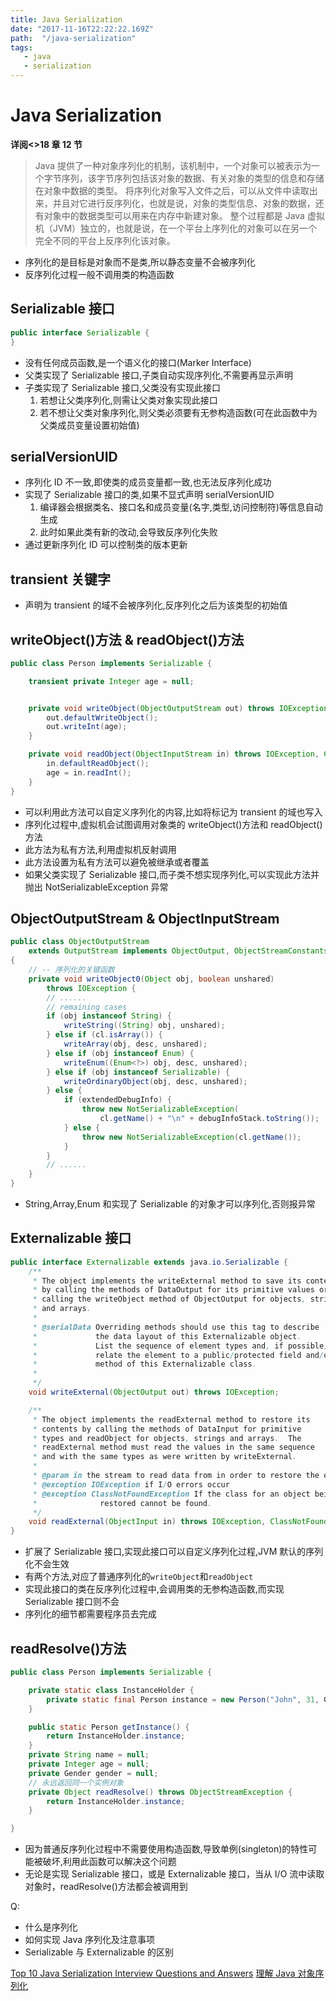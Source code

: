 ```yaml
---
title: Java Serialization
date: "2017-11-16T22:22:22.169Z"
path:  "/java-serialization"
tags:
   - java
   - serialization
---
```


# Java Serialization

**详阅<<thinking in java>>18 章 12 节**

> Java 提供了一种对象序列化的机制，该机制中，一个对象可以被表示为一个字节序列，该字节序列包括该对象的数据、有关对象的类型的信息和存储在对象中数据的类型。
> 将序列化对象写入文件之后，可以从文件中读取出来，并且对它进行反序列化，也就是说，对象的类型信息、对象的数据，还有对象中的数据类型可以用来在内存中新建对象。
> 整个过程都是 Java 虚拟机（JVM）独立的，也就是说，在一个平台上序列化的对象可以在另一个完全不同的平台上反序列化该对象。

* 序列化的是目标是对象而不是类,所以静态变量不会被序列化
* 反序列化过程一般不调用类的构造函数

## Serializable 接口

```java
public interface Serializable {
}
```

* 没有任何成员函数,是一个语义化的接口(Marker Interface)
* 父类实现了 Serializable 接口,子类自动实现序列化,不需要再显示声明
* 子类实现了 Serializable 接口,父类没有实现此接口
  1. 若想让父类序列化,则需让父类对象实现此接口
  2. 若不想让父类对象序列化,则父类必须要有无参构造函数(可在此函数中为父类成员变量设置初始值)

## serialVersionUID

* 序列化 ID 不一致,即使类的成员变量都一致,也无法反序列化成功
* 实现了 Serializable 接口的类,如果不显式声明 serialVersionUID
  1. 编译器会根据类名、接口名和成员变量(名字,类型,访问控制符)等信息自动生成
  2. 此时如果此类有新的改动,会导致反序列化失败
* 通过更新序列化 ID 可以控制类的版本更新

## transient 关键字

* 声明为 transient 的域不会被序列化,反序列化之后为该类型的初始值

## writeObject()方法 & readObject()方法

```java
public class Person implements Serializable {

    transient private Integer age = null;


    private void writeObject(ObjectOutputStream out) throws IOException {
        out.defaultWriteObject();
        out.writeInt(age);
    }

    private void readObject(ObjectInputStream in) throws IOException, ClassNotFoundException {
        in.defaultReadObject();
        age = in.readInt();
    }
}
```

* 可以利用此方法可以自定义序列化的内容,比如将标记为 transient 的域也写入
* 序列化过程中,虚拟机会试图调用对象类的 writeObject()方法和 readObject()方法
* 此方法为私有方法,利用虚拟机反射调用
* 此方法设置为私有方法可以避免被继承或者覆盖
* 如果父类实现了 Serializable 接口,而子类不想实现序列化,可以实现此方法并抛出 NotSerializableException 异常

## ObjectOutputStream & ObjectInputStream

```java
public class ObjectOutputStream
    extends OutputStream implements ObjectOutput, ObjectStreamConstants
{
    // -- 序列化的关键函数
    private void writeObject0(Object obj, boolean unshared)
        throws IOException {
        // ......
        // remaining cases
        if (obj instanceof String) {
            writeString((String) obj, unshared);
        } else if (cl.isArray()) {
            writeArray(obj, desc, unshared);
        } else if (obj instanceof Enum) {
            writeEnum((Enum<?>) obj, desc, unshared);
        } else if (obj instanceof Serializable) {
            writeOrdinaryObject(obj, desc, unshared);
        } else {
            if (extendedDebugInfo) {
                throw new NotSerializableException(
                    cl.getName() + "\n" + debugInfoStack.toString());
            } else {
                throw new NotSerializableException(cl.getName());
            }
        }
        // ......
    }
}
```

* String,Array,Enum 和实现了 Serializable 的对象才可以序列化,否则报异常

## Externalizable 接口

```java
public interface Externalizable extends java.io.Serializable {
    /**
     * The object implements the writeExternal method to save its contents
     * by calling the methods of DataOutput for its primitive values or
     * calling the writeObject method of ObjectOutput for objects, strings,
     * and arrays.
     *
     * @serialData Overriding methods should use this tag to describe
     *             the data layout of this Externalizable object.
     *             List the sequence of element types and, if possible,
     *             relate the element to a public/protected field and/or
     *             method of this Externalizable class.
     *
     */
    void writeExternal(ObjectOutput out) throws IOException;

    /**
     * The object implements the readExternal method to restore its
     * contents by calling the methods of DataInput for primitive
     * types and readObject for objects, strings and arrays.  The
     * readExternal method must read the values in the same sequence
     * and with the same types as were written by writeExternal.
     *
     * @param in the stream to read data from in order to restore the object
     * @exception IOException if I/O errors occur
     * @exception ClassNotFoundException If the class for an object being
     *              restored cannot be found.
     */
    void readExternal(ObjectInput in) throws IOException, ClassNotFoundException;
}
```

* 扩展了 Serializable 接口,实现此接口可以自定义序列化过程,JVM 默认的序列化不会生效
* 有两个方法,对应了普通序列化的`writeObject`和`readObject`
* 实现此接口的类在反序列化过程中,会调用类的无参构造函数,而实现 Serializable 接口则不会
* 序列化的细节都需要程序员去完成

## readResolve()方法

```java
public class Person implements Serializable {

    private static class InstanceHolder {
        private static final Person instance = new Person("John", 31, Gender.MALE);
    }

    public static Person getInstance() {
        return InstanceHolder.instance;
    }
    private String name = null;
    private Integer age = null;
    private Gender gender = null;
    // 永远返回同一个实例对象
    private Object readResolve() throws ObjectStreamException {
        return InstanceHolder.instance;
    }

}
```

* 因为普通反序列化过程中不需要使用构造函数,导致单例(singleton)的特性可能被破坏,利用此函数可以解决这个问题
* 无论是实现 Serializable 接口，或是 Externalizable 接口，当从 I/O 流中读取对象时，readResolve()方法都会被调用到

Q:

* 什么是序列化
* 如何实现 Java 序列化及注意事项
* Serializable 与 Externalizable 的区别

[Top 10 Java Serialization Interview Questions and Answers](http://javarevisited.blogspot.sg/2011/04/top-10-java-serialization-interview.html)
[理解 Java 对象序列化](http://www.blogjava.net/jiangshachina/archive/2012/02/13/369898.html)
